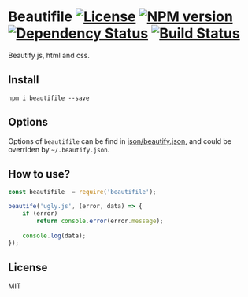# Beautifile [![License][LicenseIMGURL]][LicenseURL] [![NPM version][NPMIMGURL]][NPMURL] [![Dependency Status][DependencyStatusIMGURL]][DependencyStatusURL] [![Build Status][BuildStatusIMGURL]][BuildStatusURL]

[NPMIMGURL]:                https://img.shields.io/npm/v/beautifile.svg?style=flat
[BuildStatusIMGURL]:        https://img.shields.io/travis/coderaiser/node-beautifile/master.svg?style=flat
[DependencyStatusIMGURL]:   https://img.shields.io/david/coderaiser/node-beautifile.svg?style=flat
[LicenseIMGURL]:            https://img.shields.io/badge/license-MIT-317BF9.svg?style=flat
[NPMURL]:                   https://npmjs.org/package/beautifile "npm"
[BuildStatusURL]:           https://travis-ci.org/coderaiser/node-beautifile  "Build Status"
[DependencyStatusURL]:      https://david-dm.org/coderaiser/node-beautifile "Dependency Status"
[LicenseURL]:               https://tldrlegal.com/license/mit-license "MIT License"

Beautify js, html and css.

## Install

```
npm i beautifile --save
```

## Options

Options of `beautifile` can be find in [json/beautify.json](json/beautify.json "beautify.json"),
and could be overriden by `~/.beautify.json`.

## How to use?

```js
const beautifile  = require('beautifile');

beautife('ugly.js', (error, data) => {
    if (error)
        return console.error(error.message);
    
    console.log(data);
});
```

## License

MIT

